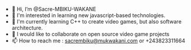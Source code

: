 - 👋 Hi, I’m @Sacre-MBIKU-WAKANE
- 👀 I'm interested in learning new javascript-based technologies. 
- 🌱 I'm currently learning C++ to create video games, but also software architecture.
- 💞️ I would like to collaborate on open source video game projects
- 📫 How to reach me : sacrembiku@mukwakani.com or +243823311664

<!---
Sacre-MBIKU-WAKANE/Sacre-MBIKU-WAKANE is a ✨ special ✨ repository because its `README.md` (this file) appears on your GitHub profile.
You can click the Preview link to take a look at your changes.
--->

